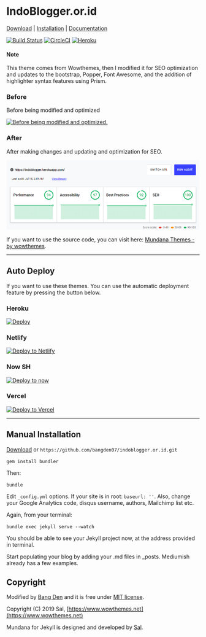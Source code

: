 # IndoBlogger.or.id

[Download](https://github.com/bangden07/indoblogger.or.id/archive/master.zip) | [Installation](https://github.com/bangden07/indoblogger.or.id#manual-installation) | [Documentation](https://bootstrapstarter.com/bootstrap-templates/mundana-theme-jekyll/)

[![Build Status](https://travis-ci.com/bangden07/indoblogger.or.id.svg?branch=master)](https://travis-ci.com/bangden07/indoblogger.or.id) [![CircleCI](https://circleci.com/gh/bangden07/indoblogger.or.id.svg?style=svg)](https://circleci.com/gh/bangden07/indoblogger.or.id) [![Heroku](https://heroku-badge.herokuapp.com/?app=indoblogger)]()

#### Note

This theme comes from Wowthemes, then I modified it for SEO optimization and updates to the bootstrap, Popper, Font Awesome, and the addition of highlighter syntax features using Prism.

### Before

Before being modified and optimized

[![Before being modified and optimized.](/before.png)]()

### After

After making changes and updating and optimization for SEO.

[![Before being modified and optimized.](/after.png)]()

If you want to use the source code, you can visit here: [Mundana Themes - by wowthemes](https://bootstrapstarter.com/bootstrap-templates/mundana-theme-jekyll/).

---

## Auto Deploy

If you want to use these themes. You can use the automatic deployment feature by pressing the button below.

### Heroku

[![Deploy](https://www.herokucdn.com/deploy/button.svg)](https://heroku.com/deploy?template=https://github.com/bangden07/indoblogger.or.id/tree/master)

### Netlify

[![Deploy to Netlify](https://www.netlify.com/img/deploy/button.svg)](https://app.netlify.com/start/deploy?repository=https://github.com/bangden07/indoblogger.or.id)

### Now SH

[![Deploy to now](https://deploy.now.sh/static/button.svg)](https://deploy.now.sh/?repo=https://github.com/bangden07/indoblogger.or.id)

### Vercel

[![Deploy to Vercel](https://vercel.com/button)](https://deploy.now.sh/?repo=https://github.com/bangden07/indoblogger.or.id/tree/master)

---

## Manual Installation

[Download](https://github.com/bangden07/indoblogger.or.id/archive/master.zip) or `https://github.com/bangden07/indoblogger.or.id.git`

```
gem install bundler
```

Then:

```
bundle
```

Edit `_config.yml` options. If your site is in root: `baseurl: ''`. Also, change your Google Analytics code, disqus username, authors, Mailchimp list etc.

Again, from your terminal:

```
bundle exec jekyll serve --watch
```

You should be able to see your Jekyll project now, at the address provided in terminal.

Start populating your blog by adding your .md files in _posts. Mediumish already has a few examples.

## Copyright

Modified by [Bang Den](https://github.com/bangden07/indoblogger.or.id) and it is free under [MIT license](https://github.com/bangden07/indoblogger.or.id/blob/master/LICENSE.md).

Copyright (C) 2019 Sal, [https://www.wowthemes.net](https://www.wowthemes.net)

Mundana for Jekyll is designed and developed by [Sal](https://www.wowthemes.net/).